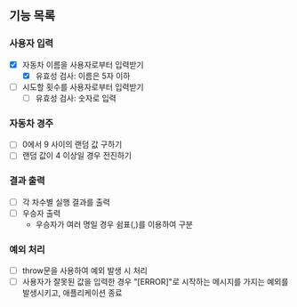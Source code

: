 ## 기능 목록

### 사용자 입력

- [x] 자동차 이름을 사용자로부터 입력받기
  - [x] 유효성 검사: 이름은 5자 이하
- [ ] 시도할 횟수를 사용자로부터 입력받기
  - [ ] 유효성 검사: 숫자로 입력

### 자동차 경주

- [ ] 0에서 9 사이의 랜덤 값 구하기
- [ ] 랜덤 값이 4 이상일 경우 전진하기

### 결과 출력

- [ ] 각 차수별 실행 결과를 출력
- [ ] 우승자 출력
  - 우승자가 여러 명일 경우 쉼표(,)를 이용하여 구분

### 예외 처리

- [ ] throw문을 사용하여 예외 발생 시 처리
- [ ] 사용자가 잘못된 값을 입력한 경우 "[ERROR]"로 시작하는 메시지를 가지는 예외를 발생시키고, 애플리케이션 종료
